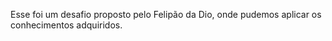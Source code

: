 Esse foi um desafio proposto pelo Felipão da Dio, onde pudemos aplicar os conhecimentos adquiridos.
